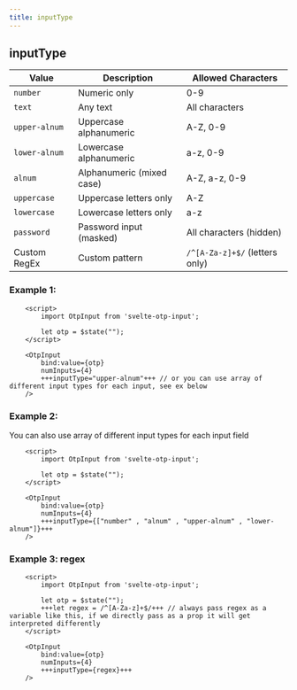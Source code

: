 ```yaml
---
title: inputType
---
```


## inputType

| Value      | Description | Allowed Characters |
|------------|-------------|-------------------|
| `number`   | Numeric only | 0-9 |
| `text`     | Any text | All characters |
| `upper-alnum` | Uppercase alphanumeric | A-Z, 0-9 |
| `lower-alnum` | Lowercase alphanumeric | a-z, 0-9 |
| `alnum`    | Alphanumeric (mixed case) | A-Z, a-z, 0-9 |
| `uppercase` | Uppercase letters only | A-Z |
| `lowercase` | Lowercase letters only | a-z |
| `password` | Password input (masked) | All characters (hidden) |
| Custom RegEx | Custom pattern | `/^[A-Za-z]+$/` (letters only) |

### Example 1:
```svelte
    <script>
        import OtpInput from 'svelte-otp-input';

        let otp = $state("");
    </script>
    
    <OtpInput
        bind:value={otp}
        numInputs={4}
        +++inputType="upper-alnum"+++ // or you can use array of different input types for each input, see ex below
    />
```

### Example 2:
You can also use array of different input types for each input field
```svelte
    <script>
        import OtpInput from 'svelte-otp-input';

        let otp = $state("");
    </script>
    
    <OtpInput
        bind:value={otp}
        numInputs={4}
        +++inputType={["number" , "alnum" , "upper-alnum" , "lower-alnum"]}+++
    />
```

### Example 3: regex

```svelte
    <script>
        import OtpInput from 'svelte-otp-input';
    
        let otp = $state("");
        +++let regex = /^[A-Za-z]+$/+++ // always pass regex as a variable like this, if we directly pass as a prop it will get interpreted differently
    </script>
    
    <OtpInput
        bind:value={otp}
        numInputs={4}
        +++inputType={regex}+++
    />
```